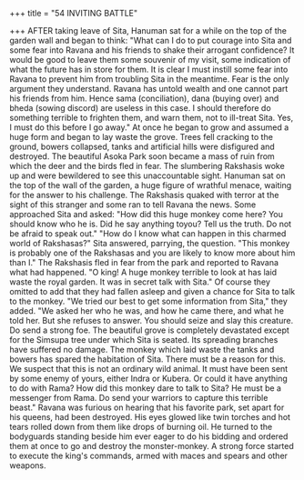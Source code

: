 +++
title = "54 INVITING BATTLE"

+++
AFTER taking leave of Sita, Hanuman
sat for a while on the top of the garden
wall and began to think:
"What can I do to put courage into Sita
and some fear into Ravana and his friends
to shake their arrogant confidence? It
would be good to leave them some
souvenir of my visit, some indication of
what the future has in store for them. It is
clear I must instill some fear into Ravana
to prevent him from troubling Sita in the
meantime. Fear is the only argument they
understand. Ravana has untold wealth and
one cannot part his friends from him.
Hence sama (conciliation), dana (buying
over) and bheda (sowing discord) are
useless in this case. I should therefore do
something terrible to frighten them, and
warn them, not to ill-treat Sita. Yes, I
must do this before I go away."
At once he began to grow and assumed
a huge form and began to lay waste the
grove. Trees fell cracking to the ground,
bowers collapsed, tanks and artificial hills
were disfigured and destroyed. The
beautiful Asoka Park soon became a mass
of ruin from which the deer and the birds
fled in fear. The slumbering Rakshasis
woke up and were bewildered to see this
unaccountable sight.
Hanuman sat on the top of the wall of
the garden, a huge figure of wrathful
menace, waiting for the answer to his
challenge. The Rakshasis quaked with
terror at the sight of this stranger and
some ran to tell Ravana the news. Some
approached Sita and asked: "How did this
huge monkey come here? You should
know who he is. Did he say anything toyou? Tell us the truth. Do not be afraid to
speak out."
"How do I know what can happen in
this charmed world of Rakshasas?" Sita
answered, parrying, the question. "This
monkey is probably one of the Rakshasas
and you are likely to know more about
him than I." The Rakshasis fled in fear
from the park and reported to Ravana
what had happened.
"O king! A huge monkey terrible to
look at has laid waste the royal garden. It
was in secret talk with Sita."
Of course they omitted to add that they
had fallen asleep and given a chance for
Sita to talk to the monkey.
"We tried our best to get some
information from Sita," they added. "We
asked her who he was, and how he came
there, and what he told her. But she
refuses to answer. You should seize and
slay this creature. Do send a strong foe.
The beautiful grove is completely
devastated except for the Simsupa tree
under which Sita is seated. Its spreading
branches have suffered no damage. The
monkey which laid waste the tanks and
bowers has spared the habitation of Sita.
There must be a reason for this. We
suspect that this is not an ordinary wild
animal. It must have been sent by some
enemy of yours, either Indra or Kubera.
Or could it have anything to do with
Rama? How did this monkey dare to talk
to Sita? He must be a messenger from
Rama. Do send your warriors to capture
this terrible beast."
Ravana was furious on hearing that his
favorite park, set apart for his queens, had
been destroyed. His eyes glowed like twin
torches and hot tears rolled down from
them like drops of burning oil.
He turned to the bodyguards standing
beside him ever eager to do his bidding
and ordered them at once to go and
destroy the monster-monkey. A strong
force started to execute the king's
commands, armed with maces and spears
and other weapons.
